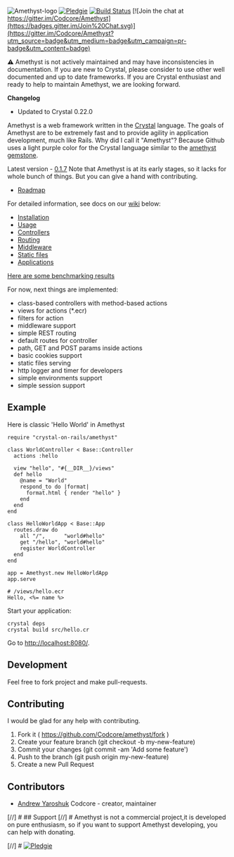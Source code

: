 ![Amethyst-logo](http://s019.radikal.ru/i635/1506/28/bac4764b9e03.png)
[![Pledgie](https://pledgie.com/campaigns/29689.png?skin_name=chrome)](https://pledgie.com/campaigns/29689)
[![Build Status](https://travis-ci.org/crystal-community/amethyst.svg?branch=master)](https://travis-ci.org/crystal-community/amethyst)
[![Join the chat at https://gitter.im/Codcore/Amethyst](https://badges.gitter.im/Join%20Chat.svg)](https://gitter.im/Codcore/Amethyst?utm_source=badge&utm_medium=badge&utm_campaign=pr-badge&utm_content=badge)

:warning: Amethyst is not actively maintained and may have inconsistencies in documentation.
If you are new to Crystal, please consider to use other well documented and up to date frameworks.
If you are Crystal enthusiast and ready to help to maintain Amethyst, we are looking forward.

**Changelog**
* Updated to Crystal 0.22.0

Amethyst is a web framework written in the [Crystal](https://github.com/manastech/crystal) language. The goals of Amethyst are to be extremely fast and to provide agility in application development, much like Rails. Why did I call it "Amethyst"? Because Github uses a light purple color for the Crystal language similar to the [amethyst gemstone](http://en.wikipedia.org/wiki/Amethyst).

Latest version - [0.1.7](https://github.com/Codcore/Amethyst/releases/tag/v0.1.7)
Note that Amethyst is at its early stages, so it lacks for whole bunch of things. But you can give a hand with contributing.
* [Roadmap](https://github.com/Codcore/Amethyst/wiki/Roadmap)

For detailed information, see docs on our [wiki](https://github.com/Codcore/Amethyst/wiki) below:

* [Installation](https://github.com/Codcore/Amethyst/wiki/Installation)
* [Usage](https://github.com/Codcore/Amethyst/wiki/Usage)
* [Controllers](https://github.com/Codcore/Amethyst/wiki/Controllers)
* [Routing](https://github.com/Codcore/Amethyst/wiki/Routing)
* [Middleware](https://github.com/Codcore/Amethyst/wiki/Middleware)
* [Static files](https://github.com/Codcore/Amethyst/wiki/StaticFiles)
* [Applications](https://github.com/Codcore/Amethyst/wiki/Applications)


[Here are some benchmarking results](https://gist.github.com/Codcore/0c7a331b69eed542fb78)

For now, next things are implemented:
* class-based controllers with method-based actions
* views for actions (*.ecr)
* filters for action
* middleware support
* simple REST routing
* default routes for controller
* path, GET and POST params inside actions
* basic cookies support
* static files serving
* http logger and timer for developers
* simple environments support
* simple session support

## Example
Here is classic 'Hello World' in Amethyst
```crystal
require "crystal-on-rails/amethyst"

class WorldController < Base::Controller
  actions :hello

  view "hello", "#{__DIR__}/views"
  def hello
    @name = "World"
    respond_to do |format|
      format.html { render "hello" }
    end
  end
end

class HelloWorldApp < Base::App
  routes.draw do
    all "/",      "world#hello"
    get "/hello", "world#hello"
    register WorldController
  end
end

app = Amethyst.new HelloWorldApp
app.serve

# /views/hello.ecr
Hello, <%= name %>
```

Start your application:

```
crystal deps
crystal build src/hello.cr
```

Go to [http://localhost:8080/](http://localhost:8080/).

## Development

Feel free to fork project and make pull-requests.

## Contributing

I would be glad for any help with contributing.

1. Fork it ( https://github.com/Codcore/amethyst/fork )
2. Create your feature branch (git checkout -b my-new-feature)
3. Commit your changes (git commit -am 'Add some feature')
4. Push to the branch (git push origin my-new-feature)
5. Create a new Pull Request


## Contributors

- [Andrew Yaroshuk](https://github.com/Codcore) Codcore - creator, maintainer

[//] # ## Support
[//] # Amethyst is not a commercial project,it is developed on pure enthusiasm, so if you want to support Amethyst developing, you can help with donating.

[//] # [![Pledgie](https://pledgie.com/campaigns/29689.png?skin_name=chrome)](https://pledgie.com/campaigns/29689)
